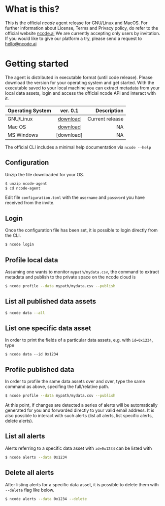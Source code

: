 # What is this?

This is the official *ncode* agent release for GNU/Linux and MacOS. 
For further information about License, Terms and Privacy policy, do refer to the official website [ncode.ai](https://ncode.ai)
We are currently accepting only users by invitation. If you would like to give our platform a try, please send a request to hello@ncode.ai

# Getting started

The agent is distributed in executable format (until code release). Please download the version for your operating system and get started.
With the executable saved to your local machine you can extract metadata from your local data assets, login and access the official ncode API and interact with it.

| Operating System | ver. 0.1      | Description     |
| -------------    |:-------------:| ---------------:|
| GNU/Linux        | [download](https://test)        | Current release |
| Mac OS           | [download](https://test)        |  NA   |
| MS Windows       | [download]          |  NA  |


The official CLI includes a minimal help documentation via `ncode --help`  


## Configuration

Unzip the file downloaded for your OS.

```bash
$ unzip ncode-agent
$ cd ncode-agent
```

Edit file `configuration.toml` with the `username` and `password` you have received from the invite.


## Login

Once the configuration file has been set, it is possible to login directly from the CLI.

```bash
$ ncode login
```

## Profile local data

Assuming one wants to monitor `mypath/mydata.csv`, the command to extract metadata and publish to the private space on the ncode cloud is 

```bash
$ ncode profile --data mypath/mydata.csv --publish

```

## List all published data assets

```bash
$ ncode data --all
```

## List one specific data asset

In order to print the fields of a particular data assets, e.g. with `id=0x1234`, type

```
$ ncode data --id 0x1234
```

## Profile published data

In order to profile the same data assets over and over, type the same command as above, specifing the full/relative path.

```bash
$ ncode profile --data mypath/mydata.csv --publish

```

At this point, if changes are detected a series of alerts will be automatically generated for you and forwarded directly to your valid email address.
It is also possible to interact with such alerts (list all alerts, list specific alerts, delete alerts).

## List all alerts

Alerts referring to a specific data asset with `id=0x1234` can be listed with

```bash
$ ncode alerts --data 0x1234
```

## Delete all alerts 

After listing alerts for a specific data asset, it is possible to delete them with `--delete` flag like below.

```bash
$ ncode alerts --data 0x1234 --delete
```


